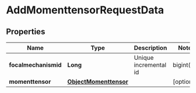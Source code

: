 

# AddMomenttensorRequestData


## Properties

| Name | Type | Description | Notes |
|------------ | ------------- | ------------- | -------------|
|**focalmechanismid** | **Long** | Unique incremental id | bigint(20) |  [optional] |
|**momenttensor** | [**ObjectMomenttensor**](ObjectMomenttensor.md) |  |  [optional] |



